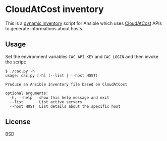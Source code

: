 CloudAtCost inventory
=====================

This is a [dynamic inventory](https://docs.ansible.com/ansible/intro_dynamic_inventory.html)
script for Ansible which uses [CloudAtCost](http://cloudatcost.com/) APIs to generate
informations about hosts.

## Usage

Set the environment variables `CAC_API_KEY` and `CAC_LOGIN` and then invoke the script:

    $ ./cac.py -h
    usage: cac.py [-h] (--list | --host HOST)

    Produce an Ansible Inventory file based on CloudAtCost

    optional arguments:
      -h, --help   show this help message and exit
      --list       List active servers
      --host HOST  List details about the specific host

## License

BSD
